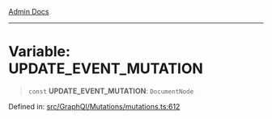 [Admin Docs](/)

***

# Variable: UPDATE\_EVENT\_MUTATION

> `const` **UPDATE\_EVENT\_MUTATION**: `DocumentNode`


Defined in: [src/GraphQl/Mutations/mutations.ts:612](https://github.com/PalisadoesFoundation/talawa-admin/blob/main/src/GraphQl/Mutations/mutations.ts#L612)

